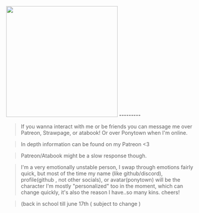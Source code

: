  <img src="https://static.wikia.nocookie.net/rvb/images/9/90/5F411EF3-88B3-4733-B234-CDF208416FCF.jpeg/revision/latest?cb=20190321031111" width="300"> 
---------

> If you wanna interact with me or be friends you can message me over Patreon, Strawpage, or atabook! Or over Ponytown when I'm online.

> In depth information can be found on my Patreon <3

> Patreon/Atabook might be a slow response though.

> I'm a very emotionally unstable person, I swap through emotions fairly quick, but most of the time my name (like github/discord), profile(github , not other socials), or avatar(ponytown) will be the character I'm mostly "personalized" too in the moment, which can change quickly, it's also the reason I have..so many kins. cheers!

> (back in school till june 17th ( subject to change )

